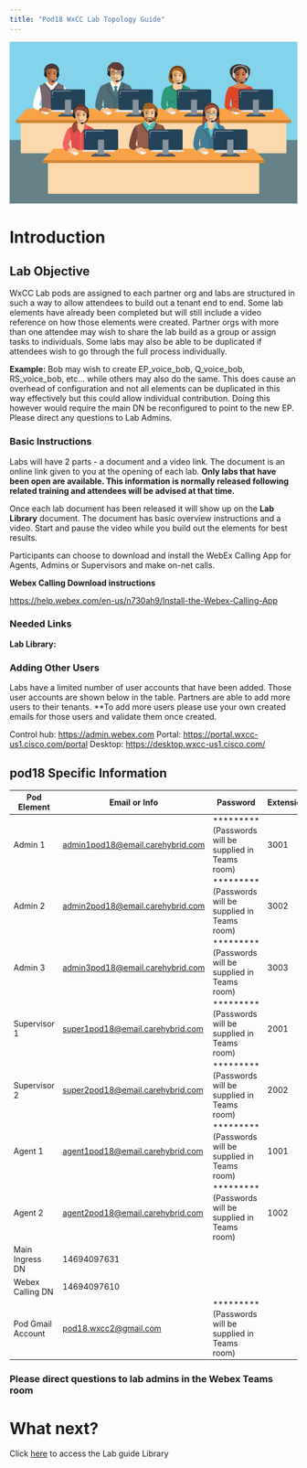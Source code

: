 ```yaml
---
title: "Pod18 WxCC Lab Topology Guide"
---
```

![description](images/webexcclab.jpg)



# Introduction

## Lab Objective

WxCC Lab pods are assigned to each partner org and labs are structured in such a way to allow attendees to build out a tenant end to end.  Some lab elements have already been completed but will still include a video reference on how those elements were created.  Partner orgs with more than one attendee may wish to share the lab build as a group or assign tasks to individuals.  Some labs may also be able to be duplicated if attendees wish to go through the full process individually.

**Example:**
Bob may wish to create EP_voice_bob, Q_voice_bob, RS_voice_bob, etc... while others may also do the same.  This does cause an overhead of configuration and not all elements can be duplicated in this way effectively but this could allow individual contribution.  Doing this however would require the main DN be reconfigured to point to the new EP. Please direct any questions to Lab Admins.

### Basic Instructions

Labs will have 2 parts - a document and a video link.  The document is an online link given to you at the opening of each lab.  **Only labs that have been open are available.  This information is normally released following related training and attendees will be advised at that time.**

Once each lab document has been released it will show up on the **Lab Library** document.  The document has basic overview instructions and a video.  Start and pause the video while you build out the elements for best results.

Participants can choose to download and install the WebEx Calling App for Agents, Admins or Supervisors and make on-net calls.

**Webex Calling Download instructions**

https://help.webex.com/en-us/n730ah9/Install-the-Webex-Calling-App

### Needed Links 
**Lab Library:**  

### Adding Other Users
Labs have a limited number of user accounts that have been added.  Those user accounts are shown below in the table.  Partners are able to add more users to their tenants.
**To add more users please use your own created emails for those users and validate them once created.
 

Control hub: https://admin.webex.com
Portal: https://portal.wxcc-us1.cisco.com/portal
Desktop: https://desktop.wxcc-us1.cisco.com/

## pod18 Specific Information

| Pod Element        | Email or Info                   | Password  | Extension |
|--------------------|---------------------------------|-----------|-----------|
| Admin 1            | admin1pod18@email.carehybrid.com | ********* (Passwords will be supplied in Teams room) | 3001      |
| Admin 2            | admin2pod18@email.carehybrid.com | ********* (Passwords will be supplied in Teams room) | 3002      |
| Admin 3            | admin3pod18@email.carehybrid.com | ********* (Passwords will be supplied in Teams room) | 3003      |
| Supervisor 1       | super1pod18@email.carehybrid.com | ********* (Passwords will be supplied in Teams room) | 2001      |
| Supervisor 2       | super2pod18@email.carehybrid.com | ********* (Passwords will be supplied in Teams room) | 2002      |
| Agent 1            | agent1pod18@email.carehybrid.com | ********* (Passwords will be supplied in Teams room) | 1001      |
| Agent 2            | agent2pod18@email.carehybrid.com | ********* (Passwords will be supplied in Teams room) | 1002      |
| Main Ingress DN | 14694097631                    |           |           |
| Webex Calling DN | 14694097610                   |           |           |
| Pod Gmail Account  | pod18.wxcc2@gmail.com            | ********* (Passwords will be supplied in Teams room) |           |

### Please direct questions to lab admins in the Webex Teams room

# What next?
Click [here](LabLibrary) to access the Lab guide Library